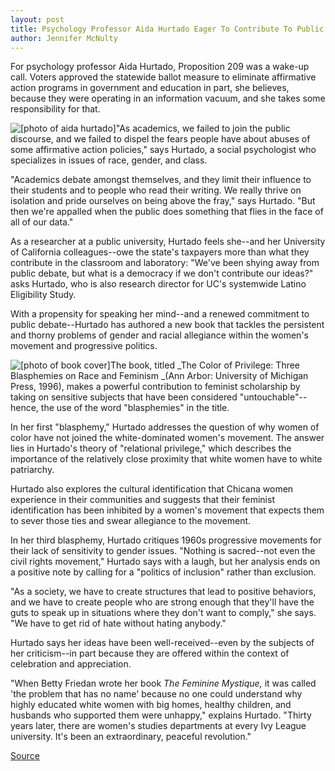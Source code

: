 ```yaml
---
layout: post
title: Psychology Professor Aida Hurtado Eager To Contribute To Public Debate
author: Jennifer McNulty
---
```


For psychology professor Aida Hurtado, Proposition 209 was a wake-up call. Voters approved the statewide ballot measure to eliminate affirmative action programs in government and education in part, she believes, because they were operating in an information vacuum, and she takes some responsibility for that.

![\[photo of aida hurtado\]][2]"As academics, we failed to join the public discourse, and we failed to dispel the fears people have about abuses of some affirmative action policies," says Hurtado, a social psychologist who specializes in issues of race, gender, and class.

"Academics debate amongst themselves, and they limit their influence to their students and to people who read their writing. We really thrive on isolation and pride ourselves on being above the fray," says Hurtado. "But then we're appalled when the public does something that flies in the face of all of our data."

As a researcher at a public university, Hurtado feels she--and her University of California colleagues--owe the state's taxpayers more than what they contribute in the classroom and laboratory: "We've been shying away from public debate, but what is a democracy if we don't contribute our ideas?" asks Hurtado, who is also research director for UC's systemwide Latino Eligibility Study.

With a propensity for speaking her mind--and a renewed commitment to public debate--Hurtado has authored a new book that tackles the persistent and thorny problems of gender and racial allegiance within the women's movement and progressive politics.

![\[photo of book cover\]][3]The book, titled _The Color of Privilege: Three Blasphemies on Race and Feminism _(Ann Arbor: University of Michigan Press, 1996), makes a powerful contribution to feminist scholarship by taking on sensitive subjects that have been considered "untouchable"--hence, the use of the word "blasphemies" in the title.

In her first "blasphemy," Hurtado addresses the question of why women of color have not joined the white-dominated women's movement. The answer lies in Hurtado's theory of "relational privilege," which describes the importance of the relatively close proximity that white women have to white patriarchy.

Hurtado also explores the cultural identification that Chicana women experience in their communities and suggests that their feminist identification has been inhibited by a women's movement that expects them to sever those ties and swear allegiance to the movement.

In her third blasphemy, Hurtado critiques 1960s progressive movements for their lack of sensitivity to gender issues. "Nothing is sacred--not even the civil rights movement," Hurtado says with a laugh, but her analysis ends on a positive note by calling for a "politics of inclusion" rather than exclusion.

"As a society, we have to create structures that lead to positive behaviors, and we have to create people who are strong enough that they'll have the guts to speak up in situations where they don't want to comply," she says. "We have to get rid of hate without hating anybody."

Hurtado says her ideas have been well-received--even by the subjects of her criticism--in part because they are offered within the context of celebration and appreciation.

"When Betty Friedan wrote her book _The Feminine Mystique,_ it was called 'the problem that has no name' because no one could understand why highly educated white women with big homes, healthy children, and husbands who supported them were unhappy," explains Hurtado. "Thirty years later, there are women's studies departments at every Ivy League university. It's been an extraordinary, peaceful revolution."

[2]: http://www1.ucsc.edu/oncampus/art/aida_hurtado.100.gif
[3]: http://www1.ucsc.edu/oncampus/art/aida_hurtado.book.100.gif

[Source](http://www1.ucsc.edu/oncampus/currents/97-01-27/hurtado.htm "Permalink to Aida Hurtado book, The Color of Privilege:01/27/97")
